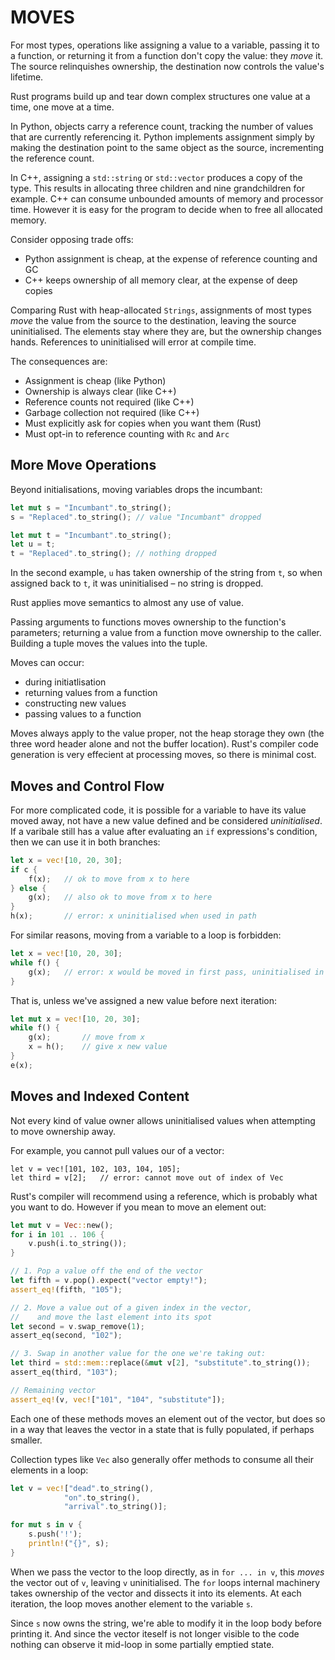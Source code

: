 # MOVES

For most types, operations like assigning a value to a variable, passing it
to a function, or returning it from a function don't copy the value: they
_move_ it. The source relinquishes ownership, the destination now controls
the value's lifetime.

Rust programs build up and tear down complex structures one value at a time,
one move at a time.

In Python, objects carry a reference count, tracking the number of values that
are currently referencing it. Python implements assignment simply by making
the destination point to the same object as the source, incrementing the
reference count.

In C++, assigning a `std::string` or `std::vector` produces a copy of the type.
This results in allocating three children and nine grandchildren for example.
C++ can consume unbounded amounts of memory and processor time. However it is
easy for the program to decide when to free all allocated memory.

Consider opposing trade offs:
- Python assignment is cheap, at the expense of reference counting and GC
- C++ keeps ownership of all memory clear, at the expense of deep copies

Comparing Rust with heap-allocated `Strings`, assignments of most types _move_
the value from the source to the destination, leaving the source uninitialised.
The elements stay where they are, but the ownership changes hands. References
to uninitialised will error at compile time.

The consequences are:
- Assignment is cheap (like Python)
- Ownership is always clear (like C++)
- Reference counts not required (like C++)
- Garbage collection not required (like C++)
- Must explicitly ask for copies when you want them (Rust)
- Must opt-in to reference counting with `Rc` and `Arc`

## More Move Operations

Beyond initialisations, moving variables drops the incumbant:

```rust
let mut s = "Incumbant".to_string();
s = "Replaced".to_string(); // value "Incumbant" dropped 

let mut t = "Incumbant".to_string();
let u = t;
t = "Replaced".to_string(); // nothing dropped
```

In the second example, `u` has taken ownership of the string from `t`, so
when assigned back to `t`, it was uninitialised – no string is dropped.

Rust applies move semantics to almost any use of value.

Passing arguments to functions moves ownership to the function's parameters;
returning a value from a function move ownership to the caller. Building a
tuple moves the values into the tuple.

Moves can occur:
- during initiatlisation
- returning values from a function
- constructing new values
- passing values to a function

Moves always apply to the value proper, not the heap storage they own (the 
three word header alone and not the buffer location). Rust's compiler code
generation is very effecient at processing moves, so there is minimal cost.

## Moves and Control Flow

For more complicated code, it is possible for a variable to have its value
moved away, not have a new value defined and be considered _uninitialised_.
If a varibale still has a value after evaluating an `if` expressions's
condition, then we can use it in both branches:

```rust
let x = vec![10, 20, 30];
if c {
    f(x);   // ok to move from x to here
} else {
    g(x);   // also ok to move from x to here
}
h(x);       // error: x uninitialised when used in path
```

For similar reasons, moving from a variable to a loop is forbidden:

```rust
let x = vec![10, 20, 30];
while f() {
    g(x);   // error: x would be moved in first pass, uninitialised in second
}
```
That is, unless we've assigned a new value before next iteration:

```rust
let mut x = vec![10, 20, 30];
while f() {
    g(x);       // move from x
    x = h();    // give x new value
}
e(x);
```

## Moves and Indexed Content

Not every kind of value owner allows uninitialised values when attempting to
move ownership away.

For example, you cannot pull values our of a vector:

```
let v = vec![101, 102, 103, 104, 105];
let third = v[2];   // error: cannot move out of index of Vec
```

Rust's compiler will recommend using a reference, which is probably what you
want to do. However if you mean to move an element out:

```rust
let mut v = Vec::new();
for i in 101 .. 106 {
    v.push(i.to_string());
}

// 1. Pop a value off the end of the vector
let fifth = v.pop().expect("vector empty!");
assert_eq!(fifth, "105");

// 2. Move a value out of a given index in the vector,
//    and move the last element into its spot
let second = v.swap_remove(1);
assert_eq(second, "102");

// 3. Swap in another value for the one we're taking out:
let third = std::mem::replace(&mut v[2], "substitute".to_string());
assert_eq(third, "103");

// Remaining vector
assert_eq!(v, vec!["101", "104", "substitute"]);
```

Each one of these methods moves an element out of the vector, but does so
in a way that leaves the vector in a state that is fully populated, if
perhaps smaller.

Collection types like `Vec` also generally offer methods to consume all
their elements in a loop:

```rust
let v = vec!["dead".to_string(),
            "on".to_string(),
            "arrival".to_string()];

for mut s in v {
    s.push('!');
    println!("{}", s);
}
```

When we pass the vector to the loop directly, as in `for ... in v`, this
_moves_ the vector out of `v`, leaving `v` uninitialised. The `for` loops
internal machinery takes ownership of the vector and dissects it into its
elements. At each iteration, the loop moves another element to the
variable `s`.

Since `s` now owns the string, we're able to modify it in the loop body before
printing it. And since the vector iteself is not longer visible to the code
nothing can observe it mid-loop in some partially emptied state.
